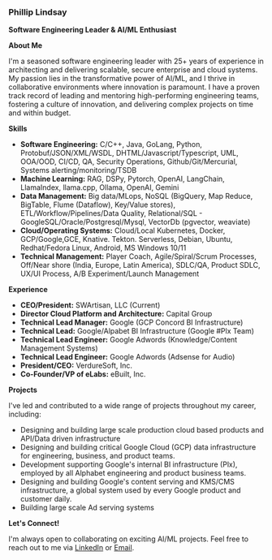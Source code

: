 ### Phillip Lindsay

**Software Engineering Leader & AI/ML Enthusiast**

**About Me**

I'm a seasoned software engineering leader with 25+ years of experience in architecting and delivering scalable, secure enterprise and cloud systems. My passion lies in the transformative power of AI/ML, and I thrive in collaborative environments where innovation is paramount. I have a proven track record of leading and mentoring high-performing engineering teams, fostering a culture of innovation, and delivering complex projects on time and within budget.

**Skills**

*   **Software Engineering:** C/C++, Java, GoLang, Python, Protobuf/JSON/XML/WSDL, DHTML/Javascript/Typescript, UML, OOA/OOD, CI/CD, QA, Security Operations, Github/Git/Mercurial, Systems alerting/monitoring/TSDB
*   **Machine Learning:** RAG, DSPy, Pytorch, OpenAI, LangChain, LlamaIndex, llama.cpp, Ollama, OpenAI, Gemini
*   **Data Management:** Big data/MLops, NoSQL (BigQuery, Map Reduce, BigTable, Flume (Dataflow), Key/Value stores), ETL/Workflow/Pipelines/Data Quality, Relational/SQL - GoogleSQL/Oracle/Postgresql/Mysql, VectorDb (pgvector, weaviate)
*   **Cloud/Operating Systems:** Cloud/Local Kubernetes, Docker, GCP/Google,GCE, Knative. Tekton. Serverless, Debian, Ubuntu, Redhat/Fedora Linux, Android, MS Windows 10/11
*   **Technical Management:** Player Coach, Agile/Spiral/Scrum Processes, Off/Near shore (India, Europe, Latin America), SDLC/QA, Product SDLC, UX/UI Process, A/B Experiment/Launch  Management

**Experience**

*   **CEO/President:** SWArtisan, LLC (Current)
*   **Director Cloud Platform and Architecture:** Capital Group
*   **Technical Lead Manager:** Google (GCP Concord BI Infrastructure)
*   **Technical Lead:** Google/Alpabet BI Infrastructure (Google #Plx Team)
*   **Technical Lead Engineer:** Google Adwords (Knowledge/Content Management Systems)
*   **Technical Lead Engineer:** Google Adwords (Adsense for Audio)
*   **President/CEO:** VerdureSoft, Inc.
*   **Co-Founder/VP of eLabs:** eBuilt, Inc.

**Projects**

I've led and contributed to a wide range of projects throughout my career, including:

*   Designing and building large scale production cloud based products and API/Data driven infrastructure
*   Designing and building critical Google Cloud (GCP) data infrastructure for engineering, business, and product teams.
*   Development supporting Google's internal BI infrastructure (Plx), employed by all Alphabet engineering and product business teams.
*   Designing and building Google's content serving and KMS/CMS infrastructure, a global system used by every Google product and customer daily.
*   Building large scale Ad serving systems

**Let's Connect!**

I'm always open to collaborating on exciting AI/ML projects. Feel free to reach out to me via [LinkedIn](https://www.linkdedin.com/in/plindsay) or [Email](plindsay@swartisan.com).
